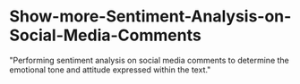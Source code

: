 # Show-more-Sentiment-Analysis-on-Social-Media-Comments
"Performing sentiment analysis on social media comments to determine the emotional tone and attitude expressed within the text."

